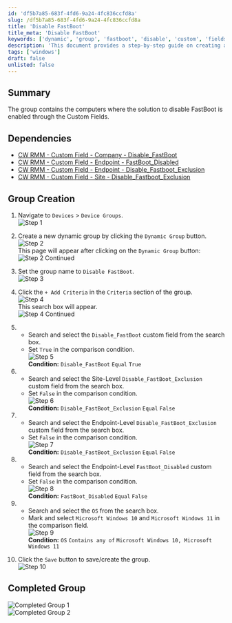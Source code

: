 ```yaml
---
id: 'df5b7a85-683f-4fd6-9a24-4fc836ccfd8a'
slug: /df5b7a85-683f-4fd6-9a24-4fc836ccfd8a
title: 'Disable FastBoot'
title_meta: 'Disable FastBoot'
keywords: ['dynamic', 'group', 'fastboot', 'disable', 'custom', 'fields', 'windows']
description: 'This document provides a step-by-step guide on creating a dynamic group in ConnectWise RMM to disable FastBoot for specific devices, utilizing custom fields to ensure proper configuration and exclusions.'
tags: ['windows']
draft: false
unlisted: false
---
```


## Summary

The group contains the computers where the solution to disable FastBoot is enabled through the Custom Fields.

## Dependencies

- [CW RMM - Custom Field - Company - Disable_FastBoot](/docs/9c1d0f0a-7ae4-46bd-a9a7-ae15df2ca633)
- [CW RMM - Custom Field - Endpoint - FastBoot_Disabled](/docs/3c87c303-e892-4f6b-889f-acde66928978)
- [CW RMM - Custom Field - Endpoint - Disable_Fastboot_Exclusion](/docs/b17237cc-d3cf-42a9-84fe-eda8d00bdd19)
- [CW RMM - Custom Field - Site - Disable_Fastboot_Exclusion](/docs/693eeb66-9fb2-4653-8cf3-e23fb53c0f56)

## Group Creation

1. Navigate to `Devices` > `Device Groups`.  
   ![Step 1](../../../static/img/Disable-FastBoot/image_1.png)

2. Create a new dynamic group by clicking the `Dynamic Group` button.  
   ![Step 2](../../../static/img/Disable-FastBoot/image_2.png)  
   This page will appear after clicking on the `Dynamic Group` button:  
   ![Step 2 Continued](../../../static/img/Disable-FastBoot/image_3.png)

3. Set the group name to `Disable FastBoot`.  
   ![Step 3](../../../static/img/Disable-FastBoot/image_4.png)

4. Click the `+ Add Criteria` in the `Criteria` section of the group.  
   ![Step 4](../../../static/img/Disable-FastBoot/image_5.png)  
   This search box will appear.  
   ![Step 4 Continued](../../../static/img/Disable-FastBoot/image_6.png)

5. 
   - Search and select the `Disable_FastBoot` custom field from the search box.
   - Set `True` in the comparison condition.  
   ![Step 5](../../../static/img/Disable-FastBoot/image_7.png)  
   **Condition:** `Disable_FastBoot` `Equal` `True`

6. 
   - Search and select the Site-Level `Disable_FastBoot_Exclusion` custom field from the search box.
   - Set `False` in the comparison condition.  
   ![Step 6](../../../static/img/Disable-FastBoot/image_8.png)  
   **Condition:** `Disable_FastBoot_Exclusion` `Equal` `False`

7. 
   - Search and select the Endpoint-Level `Disable_FastBoot_Exclusion` custom field from the search box.
   - Set `False` in the comparison condition.  
   ![Step 7](../../../static/img/Disable-FastBoot/image_8.png)  
   **Condition:** `Disable_FastBoot_Exclusion` `Equal` `False`

8. 
   - Search and select the Endpoint-Level `FastBoot_Disabled` custom field from the search box.
   - Set `False` in the comparison condition.  
   ![Step 8](../../../static/img/Disable-FastBoot/image_9.png)  
   **Condition:** `FastBoot_Disabled` `Equal` `False`

9. 
   - Search and select the `OS` from the search box.
   - Mark and select `Microsoft Windows 10` and `Microsoft Windows 11` in the comparison field.  
   ![Step 9](../../../static/img/Disable-FastBoot/image_10.png)  
   **Condition:** `OS` `Contains any of` `Microsoft Windows 10, Microsoft Windows 11`

10. Click the `Save` button to save/create the group.  
    ![Step 10](../../../static/img/Disable-FastBoot/image_11.png)

## Completed Group

![Completed Group 1](../../../static/img/Disable-FastBoot/image_12.png)  
![Completed Group 2](../../../static/img/Disable-FastBoot/image_13.png)


